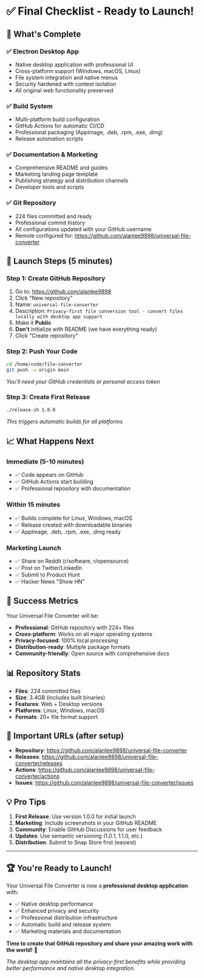 # ✅ Final Checklist - Ready to Launch!

## 🎉 What's Complete

### ✅ **Electron Desktop App**
- Native desktop application with professional UI
- Cross-platform support (Windows, macOS, Linux)
- File system integration and native menus
- Security hardened with context isolation
- All original web functionality preserved

### ✅ **Build System**
- Multi-platform build configuration
- GitHub Actions for automatic CI/CD
- Professional packaging (AppImage, .deb, .rpm, .exe, .dmg)
- Release automation scripts

### ✅ **Documentation & Marketing**
- Comprehensive README and guides
- Marketing landing page template
- Publishing strategy and distribution channels
- Developer tools and scripts

### ✅ **Git Repository**
- 224 files committed and ready
- Professional commit history
- All configurations updated with your GitHub username
- Remote configured for: https://github.com/alanlee9898/universal-file-converter

## 🚀 Launch Steps (5 minutes)

### Step 1: Create GitHub Repository
1. Go to: https://github.com/alanlee9898
2. Click "New repository"
3. Name: `universal-file-converter`
4. Description: `Privacy-first file conversion tool - convert files locally with desktop app support`
5. Make it **Public**
6. **Don't** initialize with README (we have everything ready)
7. Click "Create repository"

### Step 2: Push Your Code
```bash
cd /home/code/file-converter
git push -u origin main
```
*You'll need your GitHub credentials or personal access token*

### Step 3: Create First Release
```bash
./release.sh 1.0.0
```
*This triggers automatic builds for all platforms*

## 📈 What Happens Next

### Immediate (5-10 minutes)
- ✅ Code appears on GitHub
- ✅ GitHub Actions start building
- ✅ Professional repository with documentation

### Within 15 minutes
- ✅ Builds complete for Linux, Windows, macOS
- ✅ Release created with downloadable binaries
- ✅ AppImage, .deb, .rpm, .exe, .dmg ready

### Marketing Launch
- ✅ Share on Reddit (r/software, r/opensource)
- ✅ Post on Twitter/LinkedIn
- ✅ Submit to Product Hunt
- ✅ Hacker News "Show HN"

## 🎯 Success Metrics

Your Universal File Converter will be:
- **Professional**: GitHub repository with 224+ files
- **Cross-platform**: Works on all major operating systems
- **Privacy-focused**: 100% local processing
- **Distribution-ready**: Multiple package formats
- **Community-friendly**: Open source with comprehensive docs

## 📊 Repository Stats
- **Files**: 224 committed files
- **Size**: 3.4GB (includes built binaries)
- **Features**: Web + Desktop versions
- **Platforms**: Linux, Windows, macOS
- **Formats**: 20+ file format support

## 🔗 Important URLs (after setup)
- **Repository**: https://github.com/alanlee9898/universal-file-converter
- **Releases**: https://github.com/alanlee9898/universal-file-converter/releases
- **Actions**: https://github.com/alanlee9898/universal-file-converter/actions
- **Issues**: https://github.com/alanlee9898/universal-file-converter/issues

## 💡 Pro Tips
1. **First Release**: Use version 1.0.0 for initial launch
2. **Marketing**: Include screenshots in your GitHub README
3. **Community**: Enable GitHub Discussions for user feedback
4. **Updates**: Use semantic versioning (1.0.1, 1.1.0, etc.)
5. **Distribution**: Submit to Snap Store first (easiest)

---

## 🏆 You're Ready to Launch!

Your Universal File Converter is now a **professional desktop application** with:
- ✅ Native desktop performance
- ✅ Enhanced privacy and security
- ✅ Professional distribution infrastructure
- ✅ Automatic build and release system
- ✅ Marketing materials and documentation

**Time to create that GitHub repository and share your amazing work with the world!** 🚀

*The desktop app maintains all the privacy-first benefits while providing better performance and native desktop integration.*
